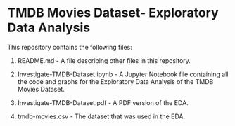 # TMDB Movies Dataset- Exploratory Data Analysis

This repository contains the following files:

1. README.md - A file describing other files in this repository.

2. Investigate-TMDB-Dataset.ipynb - A Jupyter Notebook file containing all the code and graphs for the Exploratory Data Analysis of the TMDB Movies Dataset.

3. Investigate-TMDB-Dataset.pdf - A PDF version of the EDA.

4. tmdb-movies.csv - The dataset that was used in the EDA.
